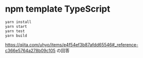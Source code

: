 # npm template TypeScript

```bash
yarn install
yarn start
yarn test
yarn build
```

https://qiita.com/uhyo/items/e4f54ef3b87afdd65546#_reference-c366e5764a278b09c105 の回答
